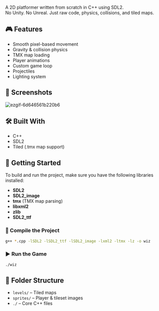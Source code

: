 
A 2D platformer written from scratch in C++ using SDL2.  
No Unity. No Unreal. Just raw code, physics, collisions, and tiled maps.

## 🎮 Features
- Smooth pixel-based movement
- Gravity & collision physics
- TMX map loading
- Player animations
- Custom game loop
- Projectiles
- Lighting system

## 📸 Screenshots

![ezgif-6d646561b220b6](https://github.com/user-attachments/assets/6f7e7c8f-5957-4d40-9ef3-d346fce2f910)



## 🛠️ Built With
- C++
- SDL2
- Tiled (.tmx map support)

## 🚀 Getting Started

To build and run the project, make sure you have the following libraries installed:

* **SDL2**
* **SDL2\_image**
* **tmx** (TMX map parsing)
* **libxml2**
* **zlib**
* **SDL2_ttf**

### 🔧 Compile the Project

```bash
g++ *.cpp -lSDL2 -lSDL2_ttf -lSDL2_image -lxml2 -ltmx -lz -o wiz
```

### ▶️ Run the Game

```bash
./wiz
```

## 📂 Folder Structure
- `levels/` – Tiled maps
- `sprites/` – Player & tileset images
- `./` – Core C++ files
